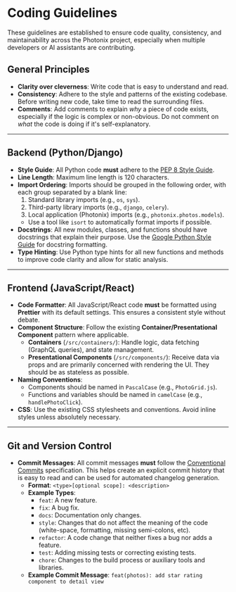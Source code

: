 # Coding Guidelines

These guidelines are established to ensure code quality, consistency, and maintainability across the Photonix project, especially when multiple developers or AI assistants are contributing.

## General Principles

*   **Clarity over cleverness**: Write code that is easy to understand and read.
*   **Consistency**: Adhere to the style and patterns of the existing codebase. Before writing new code, take time to read the surrounding files.
*   **Comments**: Add comments to explain *why* a piece of code exists, especially if the logic is complex or non-obvious. Do not comment on *what* the code is doing if it's self-explanatory.

---

## Backend (Python/Django)

*   **Style Guide**: All Python code **must** adhere to the [PEP 8 Style Guide](https://www.python.org/dev/peps/pep-0008/).
*   **Line Length**: Maximum line length is 120 characters.
*   **Import Ordering**: Imports should be grouped in the following order, with each group separated by a blank line:
    1.  Standard library imports (e.g., `os`, `sys`).
    2.  Third-party library imports (e.g., `django`, `celery`).
    3.  Local application (Photonix) imports (e.g., `photonix.photos.models`).
    *   Use a tool like `isort` to automatically format imports if possible.
*   **Docstrings**: All new modules, classes, and functions should have docstrings that explain their purpose. Use the [Google Python Style Guide](https://google.github.io/styleguide/pyguide.html#38-comments-and-docstrings) for docstring formatting.
*   **Type Hinting**: Use Python type hints for all new functions and methods to improve code clarity and allow for static analysis.

---

## Frontend (JavaScript/React)

*   **Code Formatter**: All JavaScript/React code **must** be formatted using **Prettier** with its default settings. This ensures a consistent style without debate.
*   **Component Structure**: Follow the existing **Container/Presentational Component** pattern where applicable.
    *   **Containers** (`/src/containers/`): Handle logic, data fetching (GraphQL queries), and state management.
    *   **Presentational Components** (`/src/components/`): Receive data via props and are primarily concerned with rendering the UI. They should be as stateless as possible.
*   **Naming Conventions**:
    *   Components should be named in `PascalCase` (e.g., `PhotoGrid.js`).
    *   Functions and variables should be named in `camelCase` (e.g., `handlePhotoClick`).
*   **CSS**: Use the existing CSS stylesheets and conventions. Avoid inline styles unless absolutely necessary.

---

## Git and Version Control

*   **Commit Messages**: All commit messages **must** follow the [Conventional Commits](https://www.conventionalcommits.org/en/v1.0.0/) specification. This helps create an explicit commit history that is easy to read and can be used for automated changelog generation.
    *   **Format**: `<type>[optional scope]: <description>`
    *   **Example Types**:
        *   `feat`: A new feature.
        *   `fix`: A bug fix.
        *   `docs`: Documentation only changes.
        *   `style`: Changes that do not affect the meaning of the code (white-space, formatting, missing semi-colons, etc).
        *   `refactor`: A code change that neither fixes a bug nor adds a feature.
        *   `test`: Adding missing tests or correcting existing tests.
        *   `chore`: Changes to the build process or auxiliary tools and libraries.
    *   **Example Commit Message**: `feat(photos): add star rating component to detail view`
